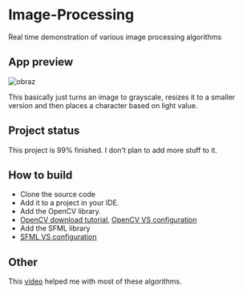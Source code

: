 # Image-Processing

Real time demonstration of various image processing algorithms

## App preview

![obraz](https://github.com/sebe324/Image-Processing/assets/58781463/6d805cab-a9f3-4a53-8d1e-e36d72e63bb8)

This basically just turns an image to grayscale, resizes it to a smaller version and then places a character based on light value.

## Project status

This project is 99% finished. I don't plan to add more stuff to it.
## How to build

- Clone the source code
- Add it to a project in your IDE.
- Add the OpenCV library.
-  [OpenCV download tutorial](https://docs.opencv.org/4.x/d3/d52/tutorial_windows_install.html), [OpenCV VS configuration](https://docs.opencv.org/4.x/dd/d6e/tutorial_windows_visual_studio_opencv.html)
-  Add the SFML library
-  [SFML VS configuration](https://www.sfml-dev.org/tutorials/2.6/start-vc.php)

## Other

This [video](https://www.youtube.com/watch?v=mRM5Js3VLCk) helped me with most of these algorithms.
